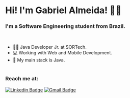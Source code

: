 # Hi! I'm Gabriel Almeida! 👋🏿
### I'm a Software Engineering student from Brazil.
</br>

- 👷🏿  Java Developer Jr. at SORTech.
- 💻  Working with Web and Mobile Development.
- 📱  My main stack is Java.
</br></br>

### Reach me at:
[![Linkedin Badge](https://img.shields.io/badge/-Gabriel-blue?style=flat-square&logo=Linkedin&logoColor=white&link=https://www.linkedin.com/in/gabriel-andrade-almeida/)](https://www.linkedin.com/in/gabriel-andrade-almeida/)
[![Gmail Badge](https://img.shields.io/badge/-gabrielandraad@gmail.com-c14438?style=flat-square&logo=Gmail&logoColor=white&link=mailto:gabrielandraad@gmail.com)](mailto:gabrielandraad@gmail.com)
